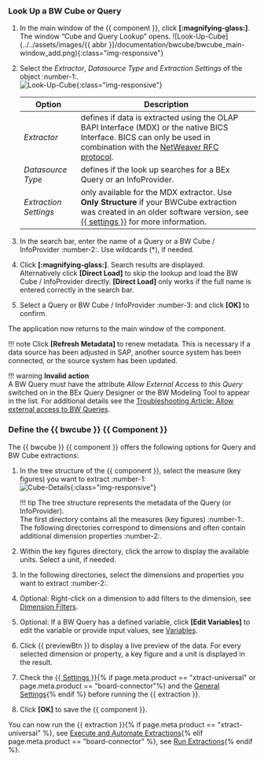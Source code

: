 
### Look Up a BW Cube or Query

1. In the main window of the {{ component }}, click **[:magnifying-glass:]**. The window “Cube and Query Lookup” opens.
![Look-Up-Cube](../../assets/images/{{ abbr }}/documentation/bwcube/bwcube_main-window_add.png){:class="img-responsive"}
2. Select the *Extractor*, *Datasource Type* and *Extraction Settings* of the object :number-1:.<br>
![Look-Up-Cube](../../assets/images/documentation/components/bwcube/bwcube_look-up.png){:class="img-responsive"} 

	| Option                             | Description |
	|------------------------------------|---------------------------------------------------------------------------------------------|
	| *Extractor*   | defines if data is extracted using the OLAP BAPI Interface (MDX) or the native BICS Interface. BICS can only be used in combination with the [NetWeaver RFC protocol](../sap-connection/settings.md/#rfc-libraries). |
	| *Datasource Type* | defines if the look up searches for a BEx Query or an InfoProvider.  | 
	| *Extraction Settings*  | only available for the MDX extractor. Use **Only Structure** if your BWCube extraction was created in an older software version, see [{{ settings }}](settings.md) for more information. | 

3.  In the search bar, enter the name of a Query or a BW Cube / InfoProvider :number-2:. Use wildcards (*), if needed.
3. Click **[:magnifying-glass:]**. Search results are displayed.<br>
Alternatively click **[Direct Load]** to skip the lookup and load the BW Cube / InfoProvider directly. 
**[Direct Load]** only works if the full name is entered correctly in the search bar.
4. Select a Query or BW Cube / InfoProvider :number-3: and click **[OK]** to confirm.

The application now returns to the main window of the component.

!!! note
	Click **[Refresh Metadata]** to renew metadata. 
	This is necessary if a data source has been adjusted in SAP, another source system has been connected, or the source system has been updated.

!!! warning
	**Invalid action**<br>
	A BW Query must have the attribute *Allow External Access to this Query* switched on in the BEx Query Designer or the BW Modeling Tool to appear in the list.
	For additional details see the [Troubleshooting Article: Allow external access to BW Queries](https://support.theobald-software.com/helpdesk/KB/View/13800-allow-external-access-to-bw-queries). 


### Define the {{ bwcube }}  {{ Component }}

The {{ bwcube }} {{ component }} offers the following options for Query and BW Cube extractions:

1. In the tree structure of the {{ component }}, select the measure (key figures) you want to extract :number-1: <br>
![Cube-Details](../../assets/images/documentation/components/bwcube/cube-measures.png){:class="img-responsive"}

	!!! tip 
		The tree structure represents the metadata of the Query (or InfoProvider). <br>
		The first directory contains all the measures (key figures) :number-1:. 
		The following directories correspond to dimensions and often contain additional dimension properties :number-2:. 

2. Within the key figures directory, click the arrow to display the available units. Select a unit, if needed.
3. In the following directories, select the dimensions and properties you want to extract :number-2:.
4. Optional: Right-click on a dimension to add filters to the dimension, see [Dimension Filters](variables-and-filters.md/#set-dimension-filters).
5. Optional: If a BW Query has a defined variable, click **[Edit Variables]** to edit the variable or provide input values, see [Variables](variables-and-filters/#edit-variables).
6. Click {{ previewBtn }} to display a live preview of the data. For every selected dimension or property, a key figure and a unit is displayed in the result. 
7. Check the [{{ Settings }}](settings.md){% if page.meta.product == "xtract-universal" or page.meta.product == "board-connector"%} and the [General Settings](general-settings.md){% endif %} before running the {{ extraction }}.
8. Click **[OK]** to save the {{ component }}.

You can now run the {{ extraction }}{% if page.meta.product == "xtract-universal" %}, see [Execute and Automate Extractions](../execute-and-automate/index.md){% elif page.meta.product == "board-connector" %}, see [Run Extractions](../run-extractions.md){% endif %}.

